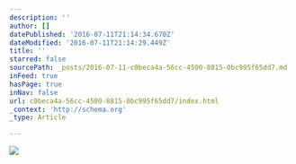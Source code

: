 ```yaml
---
description: ''
author: []
datePublished: '2016-07-11T21:14:34.670Z'
dateModified: '2016-07-11T21:14:29.449Z'
title: ''
starred: false
sourcePath: _posts/2016-07-11-c0beca4a-56cc-4500-8815-0bc995f65dd7.md
inFeed: true
hasPage: true
inNav: false
url: c0beca4a-56cc-4500-8815-0bc995f65dd7/index.html
_context: 'http://schema.org'
_type: Article

---
```

![](https://the-grid-user-content.s3-us-west-2.amazonaws.com/7a5587d5-c439-4315-a21b-908d735649b8.jpg)